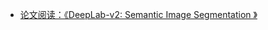 
* [论文阅读：《DeepLab-v2: Semantic Image Segmentation 》](https://blog.csdn.net/qq_36165459/article/details/78340094)